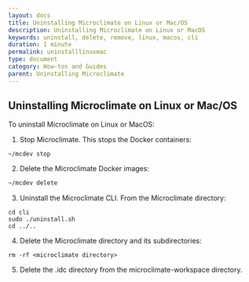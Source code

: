 ```yaml
---
layout: docs
title: Uninstalling Microclimate on Linux or Mac/OS
description: Uninstalling Microclimate on Linux or MacOS
keywords: uninstall, delete, remove, linux, macos, cli
duration: 1 minute
permalink: uninstalllinuxmac
type: document
category: How-tos and Guides
parent: Uninstalling Microclimate
---
```


## Uninstalling Microclimate on Linux or Mac/OS

To uninstall Microclimate on Linux or MacOS:

1. Stop Microclimate. This stops the Docker containers:
```
~/mcdev stop
```
2. Delete the Microclimate Docker images:
```bash
~/mcdev delete
```
3. Uninstall the Microclimate CLI. From the Microclimate directory:
```
cd cli
sudo ./uninstall.sh
cd ../..
```
4. Delete the Microclimate directory and its subdirectories:
```
rm -rf <microclimate directory>
```
5. Delete the .idc directory from the microclimate-workspace directory.
